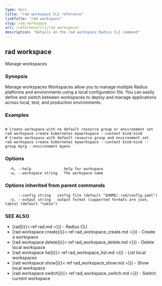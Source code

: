 ```yaml
---
type: docs
title: "rad workspace CLI reference"
linkTitle: "rad workspace"
slug: rad_workspace
url: /reference/cli/rad_workspace/
description: "Details on the rad workspace Radius CLI command"
---
```

## rad workspace

Manage workspaces

### Synopsis

Manage workspaces
		Workspaces allow you to manage multiple Radius platforms and environments using a local configuration file. 
		You can easily define and switch between workspaces to deploy and manage applications across local, test, and production environments.
		

### Examples

```

# Create workspace with no default resource group or environment set
rad workspace create kubernetes myworkspace --context kind-kind
# Create workspace with default resource group and environment set
rad workspace create kubernetes myworkspace --context kind-kind --group myrg --environment myenv

```

### Options

```
  -h, --help               help for workspace
  -w, --workspace string   The workspace name
```

### Options inherited from parent commands

```
      --config string   config file (default "$HOME/.rad/config.yaml")
  -o, --output string   output format (supported formats are json, table) (default "table")
```

### SEE ALSO

* [rad]({{< ref rad.md >}})	 - Radius CLI
* [rad workspace create]({{< ref rad_workspace_create.md >}})	 - Create a workspace
* [rad workspace delete]({{< ref rad_workspace_delete.md >}})	 - Delete local workspace
* [rad workspace list]({{< ref rad_workspace_list.md >}})	 - List local workspaces
* [rad workspace show]({{< ref rad_workspace_show.md >}})	 - Show local workspace
* [rad workspace switch]({{< ref rad_workspace_switch.md >}})	 - Switch current workspace

